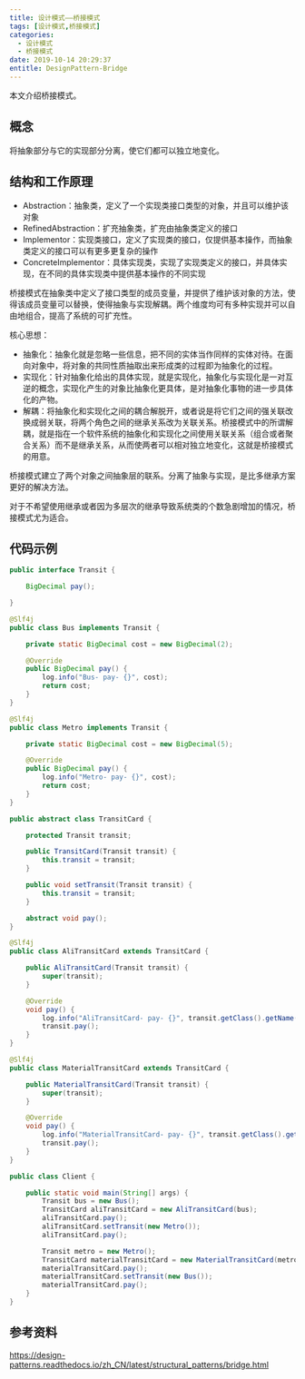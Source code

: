 ```yaml
---
title: 设计模式——桥接模式
tags: [设计模式,桥接模式]
categories:
  - 设计模式
  - 桥接模式
date: 2019-10-14 20:29:37
entitle: DesignPattern-Bridge
---
```


本文介绍桥接模式。
<!--more-->

## 概念

将抽象部分与它的实现部分分离，使它们都可以独立地变化。

## 结构和工作原理

* Abstraction：抽象类，定义了一个实现类接口类型的对象，并且可以维护该对象
* RefinedAbstraction：扩充抽象类，扩充由抽象类定义的接口
* Implementor：实现类接口，定义了实现类的接口，仅提供基本操作，而抽象类定义的接口可以有更多更复杂的操作
* ConcreteImplementor：具体实现类，实现了实现类定义的接口，并具体实现，在不同的具体实现类中提供基本操作的不同实现

桥接模式在抽象类中定义了接口类型的成员变量，并提供了维护该对象的方法，使得该成员变量可以替换，使得抽象与实现解耦。两个维度均可有多种实现并可以自由地组合，提高了系统的可扩充性。

核心思想：
* 抽象化：抽象化就是忽略一些信息，把不同的实体当作同样的实体对待。在面向对象中，将对象的共同性质抽取出来形成类的过程即为抽象化的过程。
* 实现化：针对抽象化给出的具体实现，就是实现化，抽象化与实现化是一对互逆的概念，实现化产生的对象比抽象化更具体，是对抽象化事物的进一步具体化的产物。
* 解耦：将抽象化和实现化之间的耦合解脱开，或者说是将它们之间的强关联改换成弱关联，将两个角色之间的继承关系改为关联关系。桥接模式中的所谓解耦，就是指在一个软件系统的抽象化和实现化之间使用关联关系（组合或者聚合关系）而不是继承关系，从而使两者可以相对独立地变化，这就是桥接模式的用意。

桥接模式建立了两个对象之间抽象层的联系。分离了抽象与实现，是比多继承方案更好的解决方法。

对于不希望使用继承或者因为多层次的继承导致系统类的个数急剧增加的情况，桥接模式尤为适合。

## 代码示例

```java
public interface Transit {

    BigDecimal pay();

}
```

```java
@Slf4j
public class Bus implements Transit {

    private static BigDecimal cost = new BigDecimal(2);

    @Override
    public BigDecimal pay() {
        log.info("Bus- pay- {}", cost);
        return cost;
    }
}
```

```java
@Slf4j
public class Metro implements Transit {

    private static BigDecimal cost = new BigDecimal(5);

    @Override
    public BigDecimal pay() {
        log.info("Metro- pay- {}", cost);
        return cost;
    }
}
```

```java
public abstract class TransitCard {

    protected Transit transit;

    public TransitCard(Transit transit) {
        this.transit = transit;
    }

    public void setTransit(Transit transit) {
        this.transit = transit;
    }

    abstract void pay();
}
```

```java
@Slf4j
public class AliTransitCard extends TransitCard {

    public AliTransitCard(Transit transit) {
        super(transit);
    }

    @Override
    void pay() {
        log.info("AliTransitCard- pay- {}", transit.getClass().getName());
        transit.pay();
    }
}
```

```java
@Slf4j
public class MaterialTransitCard extends TransitCard {

    public MaterialTransitCard(Transit transit) {
        super(transit);
    }

    @Override
    void pay() {
        log.info("MaterialTransitCard- pay- {}", transit.getClass().getName());
        transit.pay();
    }
}
```

```java
public class Client {

    public static void main(String[] args) {
        Transit bus = new Bus();
        TransitCard aliTransitCard = new AliTransitCard(bus);
        aliTransitCard.pay();
        aliTransitCard.setTransit(new Metro());
        aliTransitCard.pay();

        Transit metro = new Metro();
        TransitCard materialTransitCard = new MaterialTransitCard(metro);
        materialTransitCard.pay();
        materialTransitCard.setTransit(new Bus());
        materialTransitCard.pay();
    }
}
```


## 参考资料

<https://design-patterns.readthedocs.io/zh_CN/latest/structural_patterns/bridge.html>
